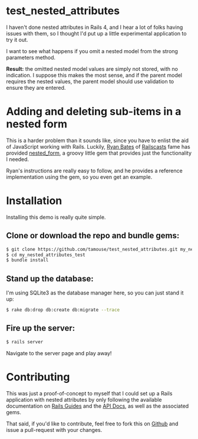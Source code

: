 # test_nested_attributes

I haven't done nested attributes in Rails 4, and I hear a lot of folks
having issues with them, so I thought I'd put up a little experimental
application to try it out.

I want to see what happens if you omit a nested model from the strong
parameters method.

**Result:** the omitted nested model values are simply not stored,
with no indication. I suppose this makes the most sense, and if the
parent model requires the nested values, the parent model should use
validation to ensure they are entered.

# Adding and deleting sub-items in a nested form

This is a harder problem than it sounds like, since you have to enlist
the aid of JavaScript working with Rails. Luckily,
[Ryan Bates][ryanb] of
[Railscasts][railscasts]
fame has provided
[nested_form][nested_form],
a groovy little gem that provides just the functionality I needed.

Ryan's instructions are really easy to follow, and he provides a
reference implementation using the gem, so you even get an example.

# Installation

Installing this demo is really quite simple.

## Clone or download the repo and bundle gems:

``` bash
$ git clone https://github.com/tamouse/test_nested_attributes.git my_nested_attributes_test
$ cd my_nested_attributes_test
$ bundle install

```

## Stand up the database:

I'm using SQLite3 as the database manager here, so you can just stand it up:

``` bash
$ rake db:drop db:create db:migrate --trace
```

## Fire up the server:

``` bash
$ rails server
```

Navigate to the server page and play away!

# Contributing

This was just a proof-of-concept to myself that I could set up a
Rails application with nested attributes by only following the
available documentation on [Rails Guides][guides] and the
[API Docs][apidocs], as well as the associated gems.

That said, if you'd like to contribute, feel free to fork this on
[Github][repo] and issue a pull-request with your changes.


[ryanb]: https://github.com/ryanb
[railscasts]: http://railscasts.com 
[nested_form]: https://github.com/ryanb/nested_form 
[guides]: http://guides.rubyonrails.org
[apidocs]: http://api.rubyonrails.org 
[repo]: https://github.com/tamouse/test_nested_attributes




